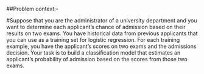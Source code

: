 ##Problem context:-

#Suppose that you are the administrator of a university department and you want to determine each applicant’s chance of admission based on their results on two exams.
You have historical data from previous applicants that you can use as a training set for logistic regression. For each training example, 
you have the applicant’s scores on two exams and the admissions decision.
Your task is to build a classification model that estimates an applicant’s probability of admission based on the scores from those two exams.
